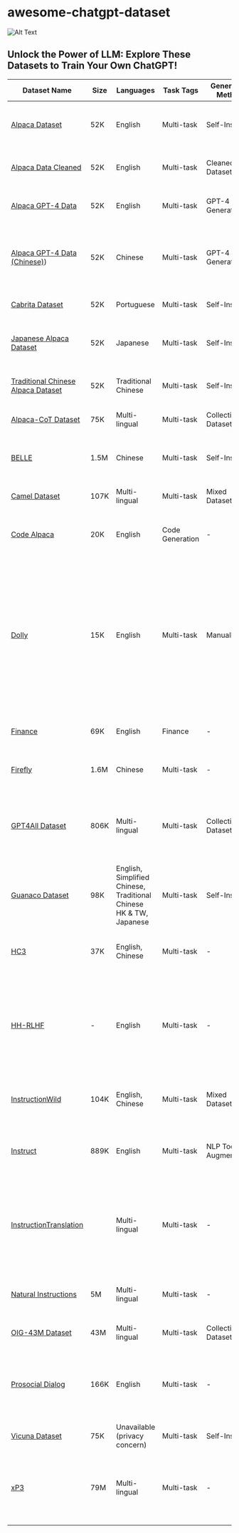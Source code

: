 # awesome-chatgpt-dataset
![Alt Text](https://github.com/voidful/awesome-chatgpt-dataset/raw/main/A%20cat%20%20to%20Unlock%20the%20Power%20of%20LLM%20Explore%20These%20Datasets%20to%20Train%20Your%20Own%20ChatGPT!.gif)    

## Unlock the Power of LLM: Explore These Datasets to Train Your Own ChatGPT!

| Dataset Name                                                                                                   | Size | Languages                                                          | Task Tags       | Generation Method      | Source                                                                                                                                                                                       | Cost  | License                            |
|----------------------------------------------------------------------------------------------------------------|------|--------------------------------------------------------------------|-----------------|------------------------|----------------------------------------------------------------------------------------------------------------------------------------------------------------------------------------------|-------|------------------------------------|
| [Alpaca Dataset](https://github.com/tatsu-lab/stanford_alpaca)                                                 | 52K  | English                                                            | Multi-task      | Self-Instruct          | 175 seed instructions by OpenAI API                                                                                                                                                          | <$500 | CC By NC 4.0; OpenAI terms of use  |
| [Alpaca Data Cleaned](https://github.com/gururise/AlpacaDataCleaned)                                           | 52K  | English                                                            | Multi-task      | Cleaned Dataset        | Revised version of Alpaca Dataset                                                                                                                                                            | -     | -                                  |
| [Alpaca GPT-4 Data](https://github.com/Instruction-Tuning-with-GPT-4/GPT-4-LLM)                                | 52K  | English                                                            | Multi-task      | GPT-4 Generated        | Generated by GPT-4 using Alpaca prompts                                                                                                                                                      | -     | -                                  |
| [Alpaca GPT-4 Data (Chinese)](https://github.com/Instruction-Tuning-with-GPT-4/GPT-4-LLM))                     | 52K  | Chinese                                                            | Multi-task      | GPT-4 Generated        | Generated by GPT-4 using Chinese prompts translated from Alpaca by ChatGPT                                                                                                                   | -     | -                                  |
| [Cabrita Dataset](https://github.com/22-hours/cabrita)                                                         | 52K  | Portuguese                                                         | Multi-task      | Self-Instruct          | Translated from Alpaca Data                                                                                                                                                                  | -     |                                    |
| [Japanese Alpaca Dataset](https://github.com/shi3z/alpaca_ja)                                                  | 52K  | Japanese                                                           | Multi-task      | Self-Instruct          | Translated from Alpaca Data by ChatGPT API                                                                                                                                                   | $45   | CC By NC 4.0; OpenAI terms of use  |
| [Traditional Chinese Alpaca Dataset](https://github.com/ntunlplab/traditional-chinese-alpaca)                  | 52K  | Traditional Chinese                                                | Multi-task      | Self-Instruct          | Translated from Alpaca Data by ChatGPT API                                                                                                                                                   | $40   | Apache-2.0 license                 |
| [Alpaca-CoT Dataset](https://github.com/PhoebusSi/Alpaca-CoT)                                                  | 75K  | Multi-lingual                                                      | Multi-task      | Collection of Dataset  | FLAN Chain-of-Thought dataset                                                                                                                                                                | -     |                                    |
| [BELLE](https://github.com/LianjiaTech/BELLE)                                                                  | 1.5M | Chinese                                                            | Multi-task      | Self-Instruct          | 175 translated seed instructions of Alpaca Dataset                                                                                                                                           | -     | Research only; OpenAI terms of use |
| [Camel Dataset](https://github.com/Open-Catalyst-Project/ocp/blob/main/docs/source/tutorials/Camel_Dataset.md) | 107K | Multi-lingual                                                      | Multi-task      | Mixed Dataset          | Role-playing between AIs (Open AI API)                                                                                                                                                       | -     |                                    |
| [Code Alpaca](https://github.com/sahil280114/codealpaca)                                                       | 20K  | English                                                            | Code Generation | -                      | Code generation task involving 20,022 samples                                                                                                                                                | -     | -                                  |
| [Dolly](https://github.com/databrickslabs/dolly/tree/master/data)                                              | 15K  | English                                                            | Multi-task      | Manually               | databricks-dolly-15k is a corpus of more than 15,000 records generated by thousands of Databricks employees to enable large language models to exhibit the magical interactivity of ChatGPT. | -     | CC 3.0                             |
| [Finance](https://huggingface.co/datasets/gbharti/finance-alpaca)                                              | 69K  | English                                                            | Finance         | -                      | 68,912 financial related instructions                                                                                                                                                        | -     | -                                  |
| [Firefly](https://github.com/yangjianxin1/Firefly)                                                             | 1.6M | Chinese                                                            | Multi-task      | -                      | 1,649,398 Chinese instructions in 23 NLP tasks                                                                                                                                               | -     | -                                  |
| [GPT4All Dataset](https://github.com/nomic-ai/gpt4all)                                                         | 806K | Multi-lingual                                                      | Multi-task      | Collection of Dataset  | Subset of LAION OIG, StackOverflow Question, BigSciense/p3 dataset. Answered by OpenAI API.                                                                                                  | -     |                                    |
| [Guanaco Dataset](https://huggingface.co/datasets/JosephusCheung/GuanacoDataset)                               | 98K  | English, Simplified Chinese, Traditional Chinese HK & TW, Japanese | Multi-task      | Self-Instruct          | 175 translated seed instructions of Alpaca Dataset                                                                                                                                           | $6K   | GPL-3.0; OpenAI terms of use       |
| [HC3](https://huggingface.co/datasets/Hello-SimpleAI/HC3)                                                      | 37K  | English, Chinese                                                   | Multi-task      | -                      | 37,175 instructions generated by ChatGPT and human                                                                                                                                           | -     | -                                  |
| [HH-RLHF](https://github.com/anthropics/hh-rlhf/tree/master)                                                   | -    | English                                                            | Multi-task      | -                      | The data are described in the paper: Training a Helpful and Harmless Assistant with Reinforcement Learning from Human Feedback.                                                              | -     | MIT                                |
| [InstructionWild](https://github.com/XueFuzhao/InstructionWild)                                                | 104K | English, Chinese                                                   | Multi-task      | Mixed Dataset          | 429 seed instructions from the Internet                                                                                                                                                      | $880  | Research only; OpenAI terms of use |
| [Instruct](https://huggingface.co/datasets/swype/instruct)                                                     | 889K | English                                                            | Multi-task      | NLP Tools Augmentation | 888,969 English instructions, augmentation using AllenAI NLP tools                                                                                                                           | -     | -                                  |
| [InstructionTranslation](https://huggingface.co/datasets/theblackcat102/instruction_translations)              |      | Multi-lingual                                                      | Multi-task      | -                      | Translations were generated by M2M 12B and the output generations were limited at 512 tokens due to VRAM limit (40G).                                                                        | -     | MIT                                |
| [Natural Instructions](https://github.com/allenai/natural-instructions)                                        | 5M   | Multi-lingual                                                      | Multi-task      | -                      | 5,040,134 instructions collected from diverse NLP tasks                                                                                                                                      | -     | -                                  |
| [OIG-43M Dataset](https://laion.ai/blog/oig-dataset/)                                                          | 43M  | Multi-lingual                                                      | Multi-task      | Collection of Dataset  | Together, LAION, and Ontocord.ai.                                                                                                                                                            | -     |                                    |
| [Prosocial Dialog](https://huggingface.co/datasets/allenai/prosocial-dialog)                                   | 166K | English                                                            | Multi-task      | -                      | 165,681 instructions produced by GPT-3 rewrites questions and human feedback                                                                                                                 | -     | -                                  |
| [Vicuna Dataset](https://huggingface.co/datasets/anon8231489123/ShareGPT_Vicuna_unfiltered)                    | 75K  | Unavailable (privacy concern)                                      | Multi-task      | Self-Instruct          | ShareGPT                                                                                                                                                                                     | -     | -                                  |
| [xP3](https://huggingface.co/datasets/bigscience/xP3)                                                          | 79M  | Multi-lingual                                                      | Multi-task      | -                      | 78,883,588 instructions collected by prompts & datasets across 46 languages & 16 NLP tasks                                                                                                   | -     | -                                  |
